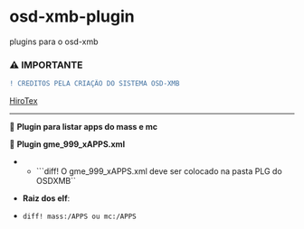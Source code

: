 # osd-xmb-plugin
plugins para o osd-xmb

### ⚠️ IMPORTANTE
```diff
! CREDITOS PELA CRIAÇÃO DO SISTEMA OSD-XMB
```
 [HiroTex](https://github.com/HiroTex/OSD-XMB)

---

📌 **Plugin para listar apps do mass e mc**

📌 **Plugin gme_999_xAPPS.xml**
- - ```diff! O gme_999_xAPPS.xml deve ser colocado na pasta PLG do OSDXMB``

- **Raiz dos elf**:
- ```diff! mass:/APPS ou mc:/APPS``` 
